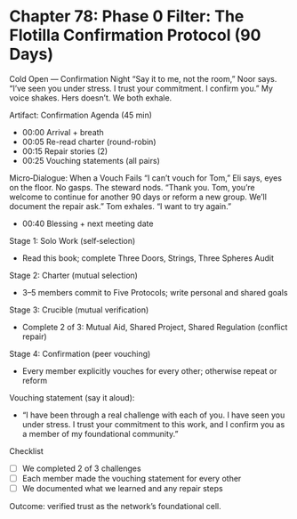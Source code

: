 # Chapter 78: Phase 0 Filter: The Flotilla Confirmation Protocol (90 Days)

Cold Open — Confirmation Night
“Say it to me, not the room,” Noor says.
“I’ve seen you under stress. I trust your commitment. I confirm you.” My voice shakes. Hers doesn’t. We both exhale.

Artifact: Confirmation Agenda (45 min)

- 00:00 Arrival + breath
- 00:05 Re-read charter (round-robin)
- 00:15 Repair stories (2)
- 00:25 Vouching statements (all pairs)

Micro‑Dialogue: When a Vouch Fails
“I can’t vouch for Tom,” Eli says, eyes on the floor.
No gasps. The steward nods. “Thank you. Tom, you’re welcome to continue for another 90 days or reform a new group. We’ll document the repair ask.”
Tom exhales. “I want to try again.”

- 00:40 Blessing + next meeting date


Stage 1: Solo Work (self‑selection)

- Read this book; complete Three Doors, Strings, Three Spheres Audit

Stage 2: Charter (mutual selection)

- 3–5 members commit to Five Protocols; write personal and shared goals

Stage 3: Crucible (mutual verification)

- Complete 2 of 3: Mutual Aid, Shared Project, Shared Regulation (conflict repair)

Stage 4: Confirmation (peer vouching)

- Every member explicitly vouches for every other; otherwise repeat or reform

Vouching statement (say it aloud):

- “I have been through a real challenge with each of you. I have seen you under stress. I trust your commitment to this work, and I confirm you as a member of my foundational community.”

Checklist

- [ ] We completed 2 of 3 challenges
- [ ] Each member made the vouching statement for every other
- [ ] We documented what we learned and any repair steps

Outcome: verified trust as the network’s foundational cell.


